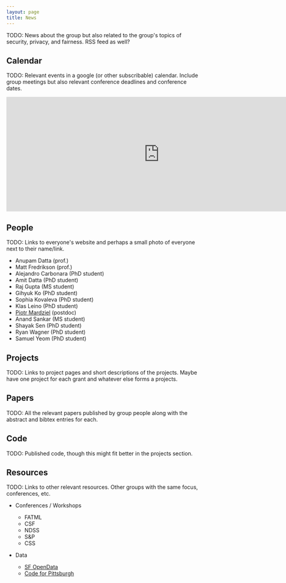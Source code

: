 ```yaml
---
layout: page
title: News
---
```


TODO: News about the group but also related to the group's topics of
security, privacy, and fairness. RSS feed as well?

## Calendar

TODO: Relevant events in a google (or other subscribable) calendar.
Include group meetings but also relevant conference deadlines and
conference dates.

<iframe
src="https://calendar.google.com/calendar/embed?showTitle=0&amp;showTabs=0&amp;showCalendars=0&amp;height=300&amp;wkst=1&amp;bgcolor=%23FFFFFF&amp;src=fuj58c65qid5ljt6bpi3cv2ei0%40group.calendar.google.com&amp;color=%235F6B02&amp;ctz=America%2FNew_York"
style="border-width:0" width="800" height="300" frameborder="0" scrolling="no"></iframe>

## People

TODO: Links to everyone's website and perhaps a small photo of
everyone next to their name/link.

* Anupam Datta (prof.)
* Matt Fredrikson (prof.)
* Alejandro Carbonara (PhD student)
* Amit Datta (PhD student)
* Raj Gupta (MS student)
* Gihyuk Ko (PhD student)
* Sophia Kovaleva (PhD student)
* Klas Leino (PhD student)
* [Piotr Mardziel](http://piotr.mardziel.com) (postdoc)
* Anand Sankar (MS student)
* Shayak Sen (PhD student)
* Ryan Wagner (PhD student)
* Samuel Yeom (PhD student)

## Projects

TODO: Links to project pages and short descriptions of the projects.
Maybe have one project for each grant and whatever else forms a projects.

## Papers

TODO: All the relevant papers published by group people along with the
abstract and bibtex entries for each.

## Code

TODO: Published code, though this might fit better in the projects
section.

## Resources

TODO: Links to other relevant resources. Other groups with the same
focus, conferences, etc.

* Conferences / Workshops
    * FATML
    * CSF
    * NDSS
    * S&P
    * CSS

* Data
    * [SF OpenData](https://data.sfgov.org)
    * [Code for Pittsburgh](http://codeforpittsburgh.github.io)

